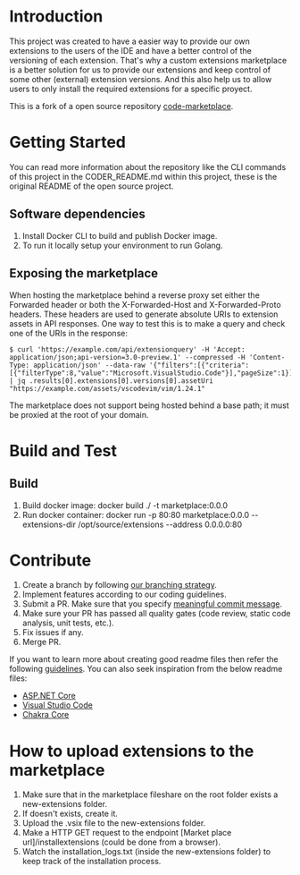 # Introduction 
This project was created to have a easier way to provide our own extensions to the users of the IDE and have a better control of the versioning of each extension. That's why a custom extensions marketplace is a better solution for us to provide our extensions and keep control of some other (external) extension versions. And this also help us to allow users to only install the required extensions for a specific proyect. 

This is a fork of a open source repository [code-marketplace](https://github.com/coder/code-marketplace).

# Getting Started
You can read more information about the repository like the CLI commands of this project in the CODER_README.md within this project, these is the original README of the open source project. 

## Software dependencies
1. Install Docker CLI to build and publish Docker image.
2. To run it locally setup your environment to run Golang.

## Exposing the marketplace
When hosting the marketplace behind a reverse proxy set either the Forwarded header or both the X-Forwarded-Host and X-Forwarded-Proto headers. These headers are used to generate absolute URIs to extension assets in API responses. One way to test this is to make a query and check one of the URIs in the response:

```console
$ curl 'https://example.com/api/extensionquery' -H 'Accept: application/json;api-version=3.0-preview.1' --compressed -H 'Content-Type: application/json' --data-raw '{"filters":[{"criteria":[{"filterType":8,"value":"Microsoft.VisualStudio.Code"}],"pageSize":1}],"flags":439}' | jq .results[0].extensions[0].versions[0].assetUri
"https://example.com/assets/vscodevim/vim/1.24.1"
```

The marketplace does not support being hosted behind a base path; it must be proxied at the root of your domain.

# Build and Test

## Build
1. Build docker image: docker build ./ -t marketplace:0.0.0
2. Run docker container: docker run -p 80:80 marketplace:0.0.0  --extensions-dir /opt/source/extensions --address 0.0.0.0:80

# Contribute
1. Create a branch by following [our branching strategy](https://collaboration.artinsoft.com/tfs/Product/Bifrost/_wiki/wikis/Bifrost.wiki/880/Branching-Strategy).
2. Implement features according to our coding guidelines.
3. Submit a PR. Make sure that you specify [meaningful commit message](https://collaboration.artinsoft.com/tfs/Product/Bifrost/_wiki/wikis/Bifrost.wiki?wikiVersion=GBwikiMaster&pagePath=%2FBifrost%20project%20wiki%2FContribution%2FHow%20to%20Write%20Commit%20Message&pageId=881&_a=edit).
4. Make sure your PR has passed all quality gates (code review, static code analysis, unit tests, etc.).
5. Fix issues if any.
6. Merge PR.

If you want to learn more about creating good readme files then refer the following [guidelines](https://docs.microsoft.com/en-us/azure/devops/repos/git/create-a-readme?view=azure-devops). You can also seek inspiration from the below readme files:
- [ASP.NET Core](https://github.com/aspnet/Home)
- [Visual Studio Code](https://github.com/Microsoft/vscode)
- [Chakra Core](https://github.com/Microsoft/ChakraCore)

# How to upload extensions to the marketplace

1. Make sure that in the marketplace fileshare on the root folder exists a new-extensions folder.
2. If doesn't exists, create it. 
3. Upload the .vsix file to the new-extensions folder. 
4. Make a HTTP GET request to the endpoint [Market place url]/installextensions (could be done from a browser).
5. Watch the installation_logs.txt (inside the new-extensions folder) to keep track of the installation process.
